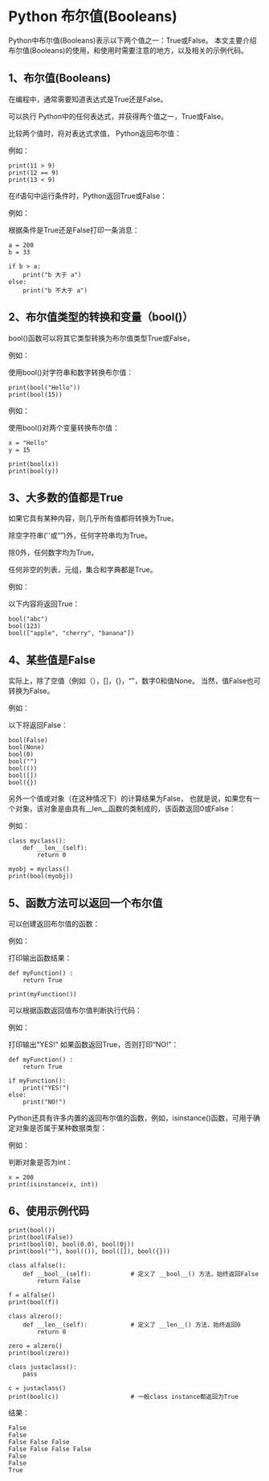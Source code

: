 # Python 布尔值(Booleans)

Python中布尔值(Booleans)表示以下两个值之一：True或False。
本文主要介绍布尔值(Booleans)的使用，和使用时需要注意的地方，以及相关的示例代码。

## 1、布尔值(Booleans)

在编程中，通常需要知道表达式是True还是False。

可以执行 Python中的任何表达式，并获得两个值之一，True或False。

比较两个值时，将对表达式求值， Python返回布尔值：

例如：
```text
print(11 > 9)
print(12 == 9)
print(13 < 9)
```

在if语句中运行条件时，Python返回True或False：

例如：

根据条件是True还是False打印一条消息：
```text
a = 200
b = 33

if b > a:
    print("b 大于 a")
else:
    print("b 不大于 a")
```

## 2、布尔值类型的转换和变量（bool()）
bool()函数可以将其它类型转换为布尔值类型True或False，

例如：

使用bool()对字符串和数字转换布尔值：
```text
print(bool("Hello"))
print(bool(15))
```

例如：

使用bool()对两个变量转换布尔值：
```text
x = "Hello"
y = 15

print(bool(x))
print(bool(y))
```

## 3、大多数的值都是True
如果它具有某种内容，则几乎所有值都将转换为True。

除空字符串(''或“”)外，任何字符串均为True。

除0外，任何数字均为True。

任何非空的列表，元组，集合和字典都是True。

例如：

以下内容将返回True：
```text
bool("abc")
bool(123)
bool(["apple", "cherry", "banana"])
```

## 4、某些值是False
实际上，除了空值（例如（），[]，{}，“”，数字0和值None。 当然，值False也可转换为False。

例如：

以下将返回False：
```text
bool(False)
bool(None)
bool(0)
bool("")
bool(())
bool([])
bool({})
```

另外一个值或对象（在这种情况下）的计算结果为False，
也就是说，如果您有一个对象，该对象是由具有__len__函数的类制成的，该函数返回0或False：

例如：
```text
class myclass():
    def __len__(self):
        return 0

myobj = myclass()
print(bool(myobj))
```

## 5、函数方法可以返回一个布尔值
可以创建返回布尔值的函数：

例如：

打印输出函数结果：
```text
def myFunction() :
    return True

print(myFunction())
```

可以根据函数返回值布尔值判断执行代码：

例如：

打印输出“YES!” 如果函数返回True，否则打印“NO!”：
```text
def myFunction() :
    return True

if myFunction():
    print("YES!")
else:
    print("NO!")
```

Python还具有许多内置的返回布尔值的函数，例如，isinstance()函数，可用于确定对象是否属于某种数据类型：

例如：

判断对象是否为int：
```text
x = 200
print(isinstance(x, int))
```

## 6、使用示例代码
```text
print(bool())
print(bool(False))
print(bool(0), bool(0.0), bool(0j))
print(bool(""), bool(()), bool([]), bool({}))

class alfalse():
    def __bool__(self):           # 定义了 __bool__() 方法，始终返回False
        return False

f = alfalse()
print(bool(f))

class alzero():
    def __len__(self):            # 定义了 __len__() 方法，始终返回0
        return 0

zero = alzero()
print(bool(zero))

class justaclass():
    pass

c = justaclass()
print(bool(c))                    # 一般class instance都返回为True
```
结果：
```text
False
False
False False False
False False False False
False
False
True
```